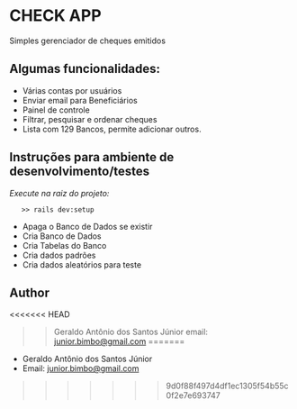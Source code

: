 # CHECK APP

Simples gerenciador de cheques emitidos

## Algumas funcionalidades:

* Várias contas por usuários
* Enviar email para Beneficiários
* Painel de controle
* Filtrar, pesquisar e ordenar cheques
* Lista com 129 Bancos, permite adicionar outros.

## Instruções para ambiente de desenvolvimento/testes

 _Execute na raiz do projeto:_
```
   >> rails dev:setup
```

* Apaga o Banco de Dados se existir
* Cria Banco de Dados
* Cria Tabelas do Banco
* Cria dados padrões
* Cria dados aleatórios para teste

## Author
<<<<<<< HEAD
>> Geraldo Antônio dos Santos Júnior
> email: junior.bimbo@gmail.com
=======
 - Geraldo Antônio dos Santos Júnior
 - Email: junior.bimbo@gmail.com
>>>>>>> 9d0f88f497d4df1ec1305f54b55c0f2e7e693747





